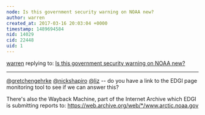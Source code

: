 ```yaml
---
node: Is this government security warning on NOAA new?
author: warren
created_at: 2017-03-16 20:03:04 +0000
timestamp: 1489694584
nid: 14029
cid: 22448
uid: 1
---
```




[warren](../profile/warren) replying to: [Is this government security warning on NOAA new?](../notes/marlokeno/03-16-2017/is-this-government-security-warning-on-noaa-new)

----
[@gretchengehrke](/profile/gretchengehrke) [@nickshapiro](/profile/nickshapiro) [@liz](/profile/liz) -- do you have a link to the EDGI page monitoring tool to see if we can answer this? 

There's also the Wayback Machine, part of the Internet Archive which EDGI is submitting reports to: https://web.archive.org/web/*/www.arctic.noaa.gov